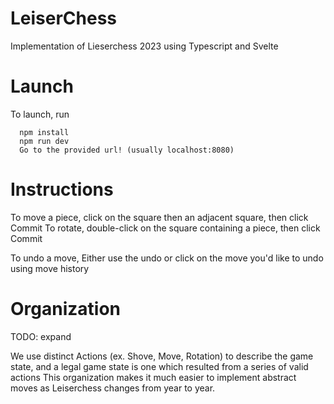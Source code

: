 # LeiserChess
Implementation of Lieserchess 2023 using Typescript and Svelte

# Launch
To launch, run
```
  npm install
  npm run dev
  Go to the provided url! (usually localhost:8080)
```

# Instructions 
To move a piece, click on the square then an adjacent square, then click Commit
To rotate, double-click on the square containing a piece, then click Commit

To undo a move, Either use the undo or click on the move you'd like to undo using move history

# Organization 
TODO: expand

We use distinct Actions (ex. Shove, Move, Rotation) to describe the game state, and a legal game state is one which resulted from a series of valid actions
This organization makes it much easier to implement abstract moves as Leiserchess changes from year to year.

